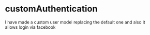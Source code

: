 # customAuthentication
I have made a custom user model replacing the default one and also it allows login via facebook

